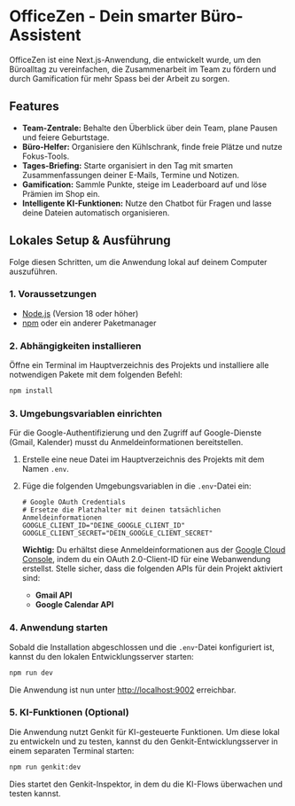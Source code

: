 # OfficeZen - Dein smarter Büro-Assistent

OfficeZen ist eine Next.js-Anwendung, die entwickelt wurde, um den Büroalltag zu vereinfachen, die Zusammenarbeit im Team zu fördern und durch Gamification für mehr Spass bei der Arbeit zu sorgen.

## Features

- **Team-Zentrale:** Behalte den Überblick über dein Team, plane Pausen und feiere Geburtstage.
- **Büro-Helfer:** Organisiere den Kühlschrank, finde freie Plätze und nutze Fokus-Tools.
- **Tages-Briefing:** Starte organisiert in den Tag mit smarten Zusammenfassungen deiner E-Mails, Termine und Notizen.
- **Gamification:** Sammle Punkte, steige im Leaderboard auf und löse Prämien im Shop ein.
- **Intelligente KI-Funktionen:** Nutze den Chatbot für Fragen und lasse deine Dateien automatisch organisieren.

## Lokales Setup & Ausführung

Folge diesen Schritten, um die Anwendung lokal auf deinem Computer auszuführen.

### 1. Voraussetzungen

- [Node.js](https://nodejs.org/) (Version 18 oder höher)
- [npm](https://www.npmjs.com/) oder ein anderer Paketmanager

### 2. Abhängigkeiten installieren

Öffne ein Terminal im Hauptverzeichnis des Projekts und installiere alle notwendigen Pakete mit dem folgenden Befehl:

```bash
npm install
```

### 3. Umgebungsvariablen einrichten

Für die Google-Authentifizierung und den Zugriff auf Google-Dienste (Gmail, Kalender) musst du Anmeldeinformationen bereitstellen.

1.  Erstelle eine neue Datei im Hauptverzeichnis des Projekts mit dem Namen `.env`.
2.  Füge die folgenden Umgebungsvariablen in die `.env`-Datei ein:

    ```
    # Google OAuth Credentials
    # Ersetze die Platzhalter mit deinen tatsächlichen Anmeldeinformationen
    GOOGLE_CLIENT_ID="DEINE_GOOGLE_CLIENT_ID"
    GOOGLE_CLIENT_SECRET="DEIN_GOOGLE_CLIENT_SECRET"
    ```

    **Wichtig:** Du erhältst diese Anmeldeinformationen aus der [Google Cloud Console](https://console.cloud.google.com/), indem du ein OAuth 2.0-Client-ID für eine Webanwendung erstellst. Stelle sicher, dass die folgenden APIs für dein Projekt aktiviert sind:
    - **Gmail API**
    - **Google Calendar API**

### 4. Anwendung starten

Sobald die Installation abgeschlossen und die `.env`-Datei konfiguriert ist, kannst du den lokalen Entwicklungsserver starten:

```bash
npm run dev
```

Die Anwendung ist nun unter [http://localhost:9002](http://localhost:9002) erreichbar.

### 5. KI-Funktionen (Optional)

Die Anwendung nutzt Genkit für KI-gesteuerte Funktionen. Um diese lokal zu entwickeln und zu testen, kannst du den Genkit-Entwicklungsserver in einem separaten Terminal starten:

```bash
npm run genkit:dev
```

Dies startet den Genkit-Inspektor, in dem du die KI-Flows überwachen und testen kannst.
